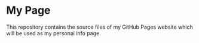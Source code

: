 # My Page
This repository contains the source files of my GitHub Pages website which will be used as my personal info page.

